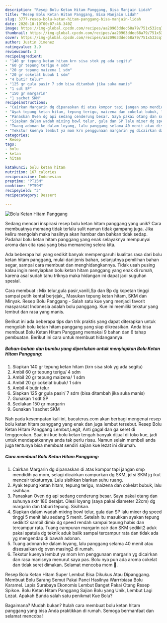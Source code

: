 ```yaml
---
description: "Resep Bolu Ketan Hitam Panggang, Bisa Manjain Lidah"
title: "Resep Bolu Ketan Hitam Panggang, Bisa Manjain Lidah"
slug: 3777-resep-bolu-ketan-hitam-panggang-bisa-manjain-lidah
date: 2020-10-19T00:07:46.340Z
image: https://img-global.cpcdn.com/recipes/aa20963ddec68a79/751x532cq70/bolu-ketan-hitam-panggang-foto-resep-utama.jpg
thumbnail: https://img-global.cpcdn.com/recipes/aa20963ddec68a79/751x532cq70/bolu-ketan-hitam-panggang-foto-resep-utama.jpg
cover: https://img-global.cpcdn.com/recipes/aa20963ddec68a79/751x532cq70/bolu-ketan-hitam-panggang-foto-resep-utama.jpg
author: Justin Jimenez
ratingvalue: 3.9
reviewcount: 3
recipeingredient:
- "140 gr tepung ketan hitam krn sisa stok yg ada segitu"
- "60 gr tepung terigu 4 sdm"
- "20 gr tepung maizena 1 sdm"
- "20 gr cokelat bubuk 1 sdm"
- "4 butir telur"
- "125 gr gula pasir 7 sdm bisa ditambah jika suka manis"
- "1 sdt SP"
- "150 gr margarin"
- "1 sachet SKM"
recipeinstructions:
- "Cairkan Margarin dg dipanaskan di atas kompor tapi jangan smp mendidih ya mom, selagi dicairkan campurkan dg SKM, jd si SKM jg ikut mencair teksturnya. Lalu sisihkan biarkan suhu ruang."
- "Ayak tepung ketan hitam, tepung terigu, maizena dan cokelat bubuk, lalu sisihkan."
- "Panaskan Oven dg api sedang cenderung besar. Saya pakai otang dan suhunya sktr 180 derajat. Olesi loyang (saya pakai diameter 22cm) dg margarin dan taburi tepung. Sisihkan."
- "Siapkan dalam wadah mixing bowl telur, gula dan SP lalu mixer dg speed tinggi 5 menit lalu sedang 5 menit. Setelah itu masukkan ayakan tepung sedikit2 sambil dimix dg speed rendah sampai tepung habis dan tercampur rata. Tuang campuran margarin cair dan SKM sedikit2 aduk pakai spatula dg teknik aduk balik sampai tercampur rata dan tidak ada yg mengendap di bawah adonan."
- "Tuang adonan ke dalam loyang, lalu panggang selama 40 menit atau disesuaikan dg oven masing2 di rumah."
- "Tekstur kuenya lembut ya mom krn penggunaan margarin yg dicairkan dan rasa manisnya menurut saya pas. Bolu nya pun ada aroma cokelat dan tidak seret dimakan. Selamat mencoba mom 🤗."
categories:
- Resep
tags:
- bolu
- ketan
- hitam

katakunci: bolu ketan hitam 
nutrition: 167 calories
recipecuisine: Indonesian
preptime: "PT15M"
cooktime: "PT59M"
recipeyield: "3"
recipecategory: Dessert

---
```



![Bolu Ketan Hitam Panggang](https://img-global.cpcdn.com/recipes/aa20963ddec68a79/751x532cq70/bolu-ketan-hitam-panggang-foto-resep-utama.jpg)

Sedang mencari inspirasi resep bolu ketan hitam panggang yang unik? Cara membuatnya memang tidak terlalu sulit namun tidak gampang juga. Jika keliru mengolah maka hasilnya akan hambar dan bahkan tidak sedap. Padahal bolu ketan hitam panggang yang enak selayaknya mempunyai aroma dan cita rasa yang bisa memancing selera kita.

Ada beberapa hal yang sedikit banyak mempengaruhi kualitas rasa dari bolu ketan hitam panggang, mulai dari jenis bahan, selanjutnya pemilihan bahan segar, sampai cara membuat dan menghidangkannya. Tidak usah pusing kalau ingin menyiapkan bolu ketan hitam panggang yang enak di rumah, karena asal sudah tahu triknya maka hidangan ini dapat jadi suguhan spesial.

Cara membuat : Mix telur,gula pasir,vanili,Sp dan Bp dg kcpetan tinggi sampai putih kental berjejak,, Masukan tepung ketan hitam, SKM dan Minyak. Resep Bolu Panggang - Salah satu kue yang menjadi favorit masyarakat Indonesia adalah bolu panggang. Kue ini memiliki tekstur yang lembut dan rasa yang manis.


Berikut ini ada beberapa tips dan trik praktis yang dapat diterapkan untuk mengolah bolu ketan hitam panggang yang siap dikreasikan. Anda bisa membuat Bolu Ketan Hitam Panggang memakai 9 bahan dan 6 tahap pembuatan. Berikut ini cara untuk membuat hidangannya.

<!--inarticleads1-->

##### Bahan-bahan dan bumbu yang diperlukan untuk menyiapkan Bolu Ketan Hitam Panggang:

1. Siapkan 140 gr tepung ketan hitam (krn sisa stok yg ada segitu)
1. Ambil 60 gr tepung terigu/ 4 sdm
1. Ambil 20 gr tepung maizena/ 1 sdm
1. Ambil 20 gr cokelat bubuk/ 1 sdm
1. Ambil 4 butir telur
1. Siapkan 125 gr gula pasir/ 7 sdm (bisa ditambah jika suka manis)
1. Gunakan 1 sdt SP
1. Sediakan 150 gr margarin
1. Gunakan 1 sachet SKM


Nah pada kesempatan kali ini, bacaterus.com akan berbagi mengenai resep bolu ketan hitam panggang yang enak dan juga lembut tersebut. Resep Bolu Ketan Hitam Panggang Lembut,Legit, Anti gagal dan ga seret di tenggorokan. Saat ini kue bolu ketan tengah banyak dijual di toko kue, jadi untuk mendapatkannya anda tak perlu risau. Namun selain membeli anda juga tentunya bisa membuat sendiri sajian kue lezat ini dirumah. 

<!--inarticleads2-->

##### Cara membuat Bolu Ketan Hitam Panggang:

1. Cairkan Margarin dg dipanaskan di atas kompor tapi jangan smp mendidih ya mom, selagi dicairkan campurkan dg SKM, jd si SKM jg ikut mencair teksturnya. Lalu sisihkan biarkan suhu ruang.
1. Ayak tepung ketan hitam, tepung terigu, maizena dan cokelat bubuk, lalu sisihkan.
1. Panaskan Oven dg api sedang cenderung besar. Saya pakai otang dan suhunya sktr 180 derajat. Olesi loyang (saya pakai diameter 22cm) dg margarin dan taburi tepung. Sisihkan.
1. Siapkan dalam wadah mixing bowl telur, gula dan SP lalu mixer dg speed tinggi 5 menit lalu sedang 5 menit. Setelah itu masukkan ayakan tepung sedikit2 sambil dimix dg speed rendah sampai tepung habis dan tercampur rata. Tuang campuran margarin cair dan SKM sedikit2 aduk pakai spatula dg teknik aduk balik sampai tercampur rata dan tidak ada yg mengendap di bawah adonan.
1. Tuang adonan ke dalam loyang, lalu panggang selama 40 menit atau disesuaikan dg oven masing2 di rumah.
1. Tekstur kuenya lembut ya mom krn penggunaan margarin yg dicairkan dan rasa manisnya menurut saya pas. Bolu nya pun ada aroma cokelat dan tidak seret dimakan. Selamat mencoba mom 🤗.


Resep Bolu Ketan Hitam Super Lembut Bisa Dikukus Atau Dipanggang. Membuat Bolu Sarang Semut Pakai Panci Hasilnya Warrrbiasa Bolu Karamel. Lapis Surabaya Ekonomis Lembut Banget Pakai Otang Resep Spikoe. Bolu Ketan Hitam Panggang Sajian Bolu yang Unik, Lembut Lagi Lezat. Apakah Bunda salah satu penikmat Kue Bolu? 

Bagaimana? Mudah bukan? Itulah cara membuat bolu ketan hitam panggang yang bisa Anda praktikkan di rumah. Semoga bermanfaat dan selamat mencoba!
